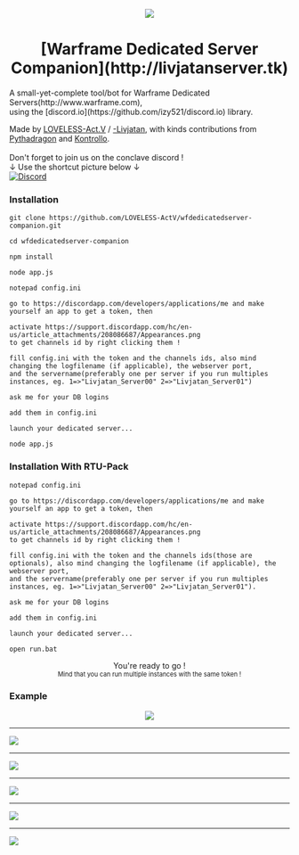 <a href="http://livjatanserver.tk"><p align="center"><img src="http://i.imgur.com/EXYvYjW.png"></p></a>
<h1 align="center">[Warframe Dedicated Server Companion](http://livjatanserver.tk)</h1>
A small-yet-complete tool/bot for Warframe Dedicated Servers(http://www.warframe.com), <br/>
using the [discord.io](https://github.com/izy521/discord.io) library.

Made by [LOVELESS-Act.V](https://forums.warframe.com/profile/688319-loveless-actv/) / [-Livjatan](https://forums.warframe.com/profile/1792585-livjatan/), with kinds contributions from [Pythadragon](https://forums.warframe.com/profile/482706-pythadragon/) and [Kontrollo](https://forums.warframe.com/profile/647185-kontrollo/).
<br/><br/>
Don't forget to join us on the conclave discord ! <br/>↓ Use the shortcut picture below ↓
<br/>
[![Discord](https://discordapp.com/api/guilds/144519729044783104/widget.png)](http://discord.me/conclave)

### Installation
```
git clone https://github.com/LOVELESS-ActV/wfdedicatedserver-companion.git

cd wfdedicatedserver-companion

npm install

node app.js

notepad config.ini

go to https://discordapp.com/developers/applications/me and make yourself an app to get a token, then

activate https://support.discordapp.com/hc/en-us/article_attachments/208086687/Appearances.png
to get channels id by right clicking them !

fill config.ini with the token and the channels ids, also mind changing the logfilename (if applicable), the webserver port,
and the servername(preferably one per server if you run multiples instances, eg. 1=>"Livjatan_Server00" 2=>"Livjatan_Server01")

ask me for your DB logins

add them in config.ini

launch your dedicated server...

node app.js
```

### Installation With RTU-Pack
```
notepad config.ini

go to https://discordapp.com/developers/applications/me and make yourself an app to get a token, then

activate https://support.discordapp.com/hc/en-us/article_attachments/208086687/Appearances.png
to get channels id by right clicking them !

fill config.ini with the token and the channels ids(those are optionals), also mind changing the logfilename (if applicable), the webserver port,
and the servername(preferably one per server if you run multiples instances, eg. 1=>"Livjatan_Server00" 2=>"Livjatan_Server01").

ask me for your DB logins

add them in config.ini

launch your dedicated server...

open run.bat
```

<p align="center">You're ready to go !<br/>
<span style="font-size:80%;">Mind that you can run multiple instances with the same token !</span>
</p>

<!-- ### [Documentation / Gitbooks](https://www.gitbook.com/book/izy521/discord-io/details) -->

### Example

<p align="center">
<img src="http://i.imgur.com/BDPRKa1.png"><br/>
<hr>
<img src="http://i.imgur.com/Tx9jR2z.png"><br/>
<hr>
<img src="http://i.imgur.com/qdR0iMG.png"><br/>
<hr>
<img src="http://i.imgur.com/Q1mF92C.jpg"><br/>
<hr>
<img src="http://i.imgur.com/8qoDoAm.jpg"><br/>
<hr>
<img src="http://i.imgur.com/pOK1Zcg.jpg"><br/>
</p>

